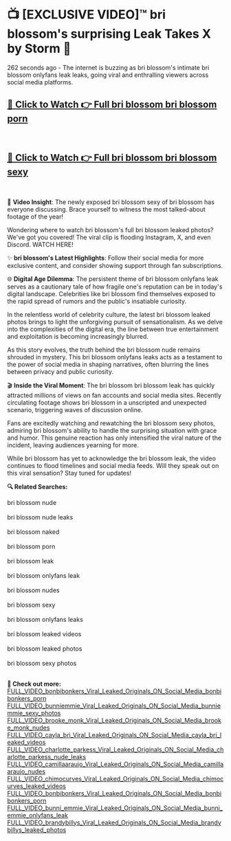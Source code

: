 # 📺 [EXCLUSIVE VIDEO]™ bri blossom's surprising Leak Takes X by Storm 🚀

262 seconds ago - The internet is buzzing as bri blossom's intimate bri blossom onlyfans leak leaks, going viral and enthralling viewers across social media platforms.

<h2><a href="https://github-6l9.pages.dev/link1">🔗 Click to Watch 👉 Full bri blossom bri blossom porn</a></h2><br>
<h2><a href="https://github-6l9.pages.dev/link2">🔗 Click to Watch 👉 Full bri blossom bri blossom sexy</a></h2><br>

🎥 **Video Insight**: The newly exposed bri blossom sexy of bri blossom has everyone discussing. Brace yourself to witness the most talked-about footage of the year!

Wondering where to watch bri blossom's full bri blossom leaked photos? We've got you covered! The viral clip is flooding Instagram, X, and even Discord. WATCH HERE!

✨ **bri blossom's Latest Highlights**: Follow their social media for more exclusive content, and consider showing support through fan subscriptions.

🌐 **Digital Age Dilemma**: The persistent theme of bri blossom onlyfans leak serves as a cautionary tale of how fragile one's reputation can be in today's digital landscape. Celebrities like bri blossom find themselves exposed to the rapid spread of rumors and the public's insatiable curiosity.

In the relentless world of celebrity culture, the latest bri blossom leaked photos brings to light the unforgiving pursuit of sensationalism. As we delve into the complexities of the digital era, the line between true entertainment and exploitation is becoming increasingly blurred.

As this story evolves, the truth behind the bri blossom nude remains shrouded in mystery. This bri blossom onlyfans leaks acts as a testament to the power of social media in shaping narratives, often blurring the lines between privacy and public curiosity.

🎬 **Inside the Viral Moment**: The bri blossom bri blossom leak has quickly attracted millions of views on fan accounts and social media sites. Recently circulating footage shows bri blossom in a unscripted and unexpected scenario, triggering waves of discussion online.

Fans are excitedly watching and rewatching the bri blossom sexy photos, admiring bri blossom's ability to handle the surprising situation with grace and humor. This genuine reaction has only intensified the viral nature of the incident, leaving audiences yearning for more.

While bri blossom has yet to acknowledge the bri blossom leak, the video continues to flood timelines and social media feeds. Will they speak out on this viral sensation? Stay tuned for updates!

<strong>🔍 Related Searches:</strong>

bri blossom nude
<br><br>
bri blossom nude leaks
<br><br>
bri blossom naked
<br><br>
bri blossom porn
<br><br>
bri blossom leak
<br><br>
bri blossom onlyfans leak
<br><br>
bri blossom nudes
<br><br>
bri blossom sexy
<br><br>
bri blossom onlyfans leaks
<br><br>
bri blossom leaked videos
<br><br>
bri blossom leaked photos
<br><br>
bri blossom sexy photos
<br><br>



<strong>🔗 Check out more:</strong><br>
<a href="./FULL_VIDEO_bonbibonkers_Viral_Leaked_Originals_ON_Social_Media_bonbibonkers_porn.md">FULL_VIDEO_bonbibonkers_Viral_Leaked_Originals_ON_Social_Media_bonbibonkers_porn</a><br>
<a href="./FULL_VIDEO_bunniemmie_Viral_Leaked_Originals_ON_Social_Media_bunniemmie_sexy_photos.md">FULL_VIDEO_bunniemmie_Viral_Leaked_Originals_ON_Social_Media_bunniemmie_sexy_photos</a><br>
<a href="./FULL_VIDEO_brooke_monk_Viral_Leaked_Originals_ON_Social_Media_brooke_monk_nudes.md">FULL_VIDEO_brooke_monk_Viral_Leaked_Originals_ON_Social_Media_brooke_monk_nudes</a><br>
<a href="./FULL_VIDEO_cayla_bri_Viral_Leaked_Originals_ON_Social_Media_cayla_bri_leaked_videos.md">FULL_VIDEO_cayla_bri_Viral_Leaked_Originals_ON_Social_Media_cayla_bri_leaked_videos</a><br>
<a href="./FULL_VIDEO_charlotte_parkess_Viral_Leaked_Originals_ON_Social_Media_charlotte_parkess_nude_leaks.md">FULL_VIDEO_charlotte_parkess_Viral_Leaked_Originals_ON_Social_Media_charlotte_parkess_nude_leaks</a><br>
<a href="./FULL_VIDEO_camillaaraujo_Viral_Leaked_Originals_ON_Social_Media_camillaaraujo_nudes.md">FULL_VIDEO_camillaaraujo_Viral_Leaked_Originals_ON_Social_Media_camillaaraujo_nudes</a><br>
<a href="./FULL_VIDEO_chimocurves_Viral_Leaked_Originals_ON_Social_Media_chimocurves_leaked_videos.md">FULL_VIDEO_chimocurves_Viral_Leaked_Originals_ON_Social_Media_chimocurves_leaked_videos</a><br>
<a href="./FULL_VIDEO_bonbibonkers_Viral_Leaked_Originals_ON_Social_Media_bonbibonkers_porn.md">FULL_VIDEO_bonbibonkers_Viral_Leaked_Originals_ON_Social_Media_bonbibonkers_porn</a><br>
<a href="./FULL_VIDEO_bunni_emmie_Viral_Leaked_Originals_ON_Social_Media_bunni_emmie_onlyfans_leak.md">FULL_VIDEO_bunni_emmie_Viral_Leaked_Originals_ON_Social_Media_bunni_emmie_onlyfans_leak</a><br>
<a href="./FULL_VIDEO_brandybillys_Viral_Leaked_Originals_ON_Social_Media_brandybillys_leaked_photos.md">FULL_VIDEO_brandybillys_Viral_Leaked_Originals_ON_Social_Media_brandybillys_leaked_photos</a><br>
